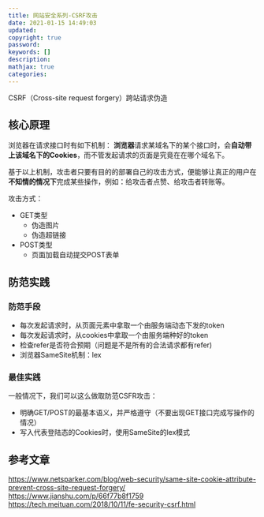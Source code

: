 ```yaml
---
title: 网站安全系列-CSRF攻击
date: 2021-01-15 14:49:03
updated:
copyright: true
password:
keywords: []
description: 
mathjax: true
categories:
---
```


CSRF（Cross-site request forgery）跨站请求伪造

## 核心原理

浏览器在请求接口时有如下机制：
**浏览器**请求某域名下的某个接口时，会**自动带上该域名下的Cookies**，而不管发起请求的页面是究竟在在哪个域名下。

基于以上机制，攻击者只要有目的的部署自己的攻击方式，便能够让真正的用户在**不知情的情况下**完成某些操作，例如：给攻击者点赞、给攻击者转账等。

攻击方式：

- GET类型
  - 伪造图片
  - 伪造超链接
- POST类型
  - 页面加载自动提交POST表单

## 防范实践

### 防范手段

- 每次发起请求时，从页面元素中拿取一个由服务端动态下发的token
- 每次发起请求时，从cookies中拿取一个由服务端种好的token
- 检查refer是否符合预期（问题是不是所有的合法请求都有refer)
- 浏览器SameSite机制：lex

### 最佳实践

一般情况下，我们可以这么做取防范CSFR攻击：

- 明确GET/POST的最基本语义，并严格遵守（不要出现GET接口完成写操作的情况）
- 写入代表登陆态的Cookies时，使用SameSite的lex模式

## 参考文章

https://www.netsparker.com/blog/web-security/same-site-cookie-attribute-prevent-cross-site-request-forgery/
https://www.jianshu.com/p/66f77b8f1759
https://tech.meituan.com/2018/10/11/fe-security-csrf.html